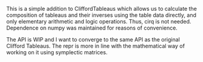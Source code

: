 This is a simple addition to CliffordTableaus which allows us to calculate the 
composition of tableaus and their inverses using the table data directly, and only
elementary arithmetic and logic operations. Thus, cirq is not needed. Dependence 
on numpy was maintained for reasons of convenience. 

The API is WIP and I want to converge to the same API as the original Clifford Tableaus.
The repr is more in line with the mathematical way of working on it using symplectic matrices.

